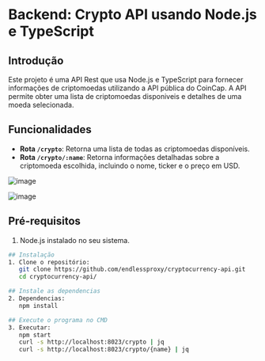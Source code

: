 # Backend: **Crypto API** usando **Node.js** e **TypeScript**

## Introdução
Este projeto é uma API Rest que usa Node.js e TypeScript para fornecer informações de criptomoedas utilizando a API pública do CoinCap. A API permite obter uma lista de criptomoedas disponiveis e detalhes de uma moeda selecionada.

## Funcionalidades
- **Rota `/crypto`**: Retorna uma lista de todas as criptomoedas disponíveis.
- **Rota `/crypto/:name`**: Retorna informações detalhadas sobre a criptomoeda escolhida, incluindo o nome, ticker e o preço em USD.

![image](https://github.com/user-attachments/assets/e128e964-f663-4def-b5d3-c088c9fc8a59)

![image](https://github.com/user-attachments/assets/69e8f778-7d6f-42a9-8052-7ae6906a0029)


## Pré-requisitos
1. Node.js instalado no seu sistema.

```sh
## Instalação
1. Clone o repositório:
   git clone https://github.com/endlessproxy/cryptocurrency-api.git
   cd cryptocurrency-api/

## Instale as dependencias
2. Dependencias:
   npm install

## Execute o programa no CMD
3. Executar:
   npm start
   curl -s http://localhost:8023/crypto | jq
   curl -s http://localhost:8023/crypto/{name} | jq
